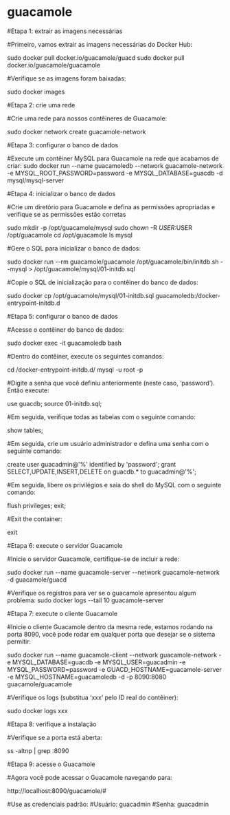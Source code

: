 # guacamole


#Etapa 1: extrair as imagens necessárias

#Primeiro, vamos extrair as imagens necessárias do Docker Hub:

sudo docker pull docker.io/guacamole/guacd
sudo docker pull docker.io/guacamole/guacamole

#Verifique se as imagens foram baixadas:

sudo docker images

#Etapa 2: crie uma rede

#Crie uma rede para nossos contêineres de Guacamole:

sudo docker network create guacamole-network

#Etapa 3: configurar o banco de dados

#Execute um contêiner MySQL para Guacamole na rede que acabamos de criar:
 sudo docker run --name guacamoledb --network guacamole-network -e MYSQL_ROOT_PASSWORD=password -e MYSQL_DATABASE=guacdb -d mysql/mysql-server

#Etapa 4: inicializar o banco de dados

#Crie um diretório para Guacamole e defina as permissões apropriadas e verifique se as permissões estão corretas

sudo mkdir -p /opt/guacamole/mysql
sudo chown -R $USER:$USER /opt/guacamole
cd /opt/guacamole
ls mysql

#Gere o SQL para inicializar o banco de dados:

sudo docker run --rm guacamole/guacamole /opt/guacamole/bin/initdb.sh --mysql > /opt/guacamole/mysql/01-initdb.sql

#Copie o SQL de inicialização para o contêiner do banco de dados:

sudo docker cp /opt/guacamole/mysql/01-initdb.sql guacamoledb:/docker-entrypoint-initdb.d

#Etapa 5: configurar o banco de dados

#Acesse o contêiner do banco de dados:

sudo docker exec -it guacamoledb bash

#Dentro do contêiner, execute os seguintes comandos:

cd /docker-entrypoint-initdb.d/
mysql -u root -p

#Digite a senha que você definiu anteriormente (neste caso, ‘password’). Então execute:

use guacdb;
source 01-initdb.sql;

#Em seguida, verifique todas as tabelas com o seguinte comando:

show tables;

#Em seguida, crie um usuário administrador e defina uma senha com o seguinte comando:

create user guacadmin@'%' identified by 'password';
grant SELECT,UPDATE,INSERT,DELETE on guacdb.* to guacadmin@'%';

#Em seguida, libere os privilégios e saia do shell do MySQL com o seguinte comando:

flush privileges;
exit;

#Exit the container:

exit

#Etapa 6: execute o servidor Guacamole

#Inicie o servidor Guacamole, certifique-se de incluir a rede:

sudo docker run --name guacamole-server --network guacamole-network -d guacamole/guacd

#Verifique os registros para ver se o guacamole apresentou algum problema:
sudo docker logs --tail 10 guacamole-server

#Etapa 7: execute o cliente Guacamole

#Inicie o cliente Guacamole dentro da mesma rede, estamos rodando na porta 8090, você pode rodar em qualquer porta que desejar se o sistema permitir:

sudo docker run --name guacamole-client --network guacamole-network -e MYSQL_DATABASE=guacdb -e MYSQL_USER=guacadmin -e MYSQL_PASSWORD=password -e GUACD_HOSTNAME=guacamole-server -e MYSQL_HOSTNAME=guacamoledb -d -p 8090:8080 guacamole/guacamole

#Verifique os logs (substitua ‘xxx’ pelo ID real do contêiner):

sudo docker logs xxx

#Etapa 8: verifique a instalação

#Verifique se a porta está aberta:

ss -altnp | grep :8090

#Etapa 9: acesse o Guacamole

#Agora você pode acessar o Guacamole navegando para:

http://localhost:8090/guacamole/#

#Use as credenciais padrão:
#Usuário: guacadmin
#Senha: guacadmin
